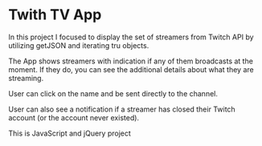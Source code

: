 <h1> Twith TV App </h1>

<p> In this project I focused to display the set of streamers from Twitch API by utilizing getJSON and iterating tru objects. </p>

<p> The App shows streamers with indication if any of them broadcasts at the moment. If they do, you can see the additional details about what they are streaming. </p>

<p> User can click on the name and be sent directly to the channel. </p>

<p> User can also see a notification if a streamer has closed their Twitch account (or the account never existed). </p>

<p> This is JavaScript and jQuery project </p>




